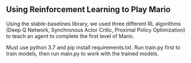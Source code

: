 ## Using Reinforcement Learning to Play Mario

Using the stable-baselines library, we used three different RL algorithms (Deep Q Network, Synchronous Actor Critic, Proximal Policy Optimization) to teach an agent to complete the first level of Mario. 

Must use python 3.7 and pip install requirements.txt. Run train.py first to train models, then run main.py to work with the trained models.
